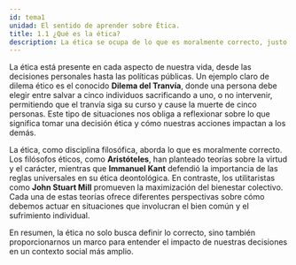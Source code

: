 ```yaml
---
id: tema1
unidad: El sentido de aprender sobre Ética.
title: 1.1 ¿Qué es la ética?
description: La ética se ocupa de lo que es moralmente correcto, justo y adecuado en nuestra conducta. Como disciplina filosófica, se pregunta por el sentido de nuestras acciones y cómo deberían alinearse con los principios de justicia y bienestar colectivo.
---
```


La ética está presente en cada aspecto de nuestra vida, desde las decisiones personales hasta las políticas públicas. Un ejemplo claro de dilema ético es el conocido **Dilema del Tranvía**, donde una persona debe elegir entre salvar a cinco individuos sacrificando a uno, o no intervenir, permitiendo que el tranvía siga su curso y cause la muerte de cinco personas. Este tipo de situaciones nos obliga a reflexionar sobre lo que significa tomar una decisión ética y cómo nuestras acciones impactan a los demás.

La ética, como disciplina filosófica, aborda lo que es moralmente correcto. Los filósofos éticos, como **Aristóteles**, han planteado teorías sobre la virtud y el carácter, mientras que **Immanuel Kant** defendió la importancia de las reglas universales en su ética deontológica. En contraste, los utilitaristas como **John Stuart Mill** promueven la maximización del bienestar colectivo. Cada una de estas teorías ofrece diferentes perspectivas sobre cómo debemos actuar en situaciones que involucran el bien común y el sufrimiento individual.

En resumen, la ética no solo busca definir lo correcto, sino también proporcionarnos un marco para entender el impacto de nuestras decisiones en un contexto social más amplio.
